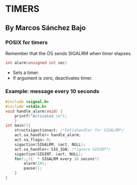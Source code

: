 # TIMERS
## By Marcos Sánchez Bajo

### **POSIX for timers**
Remember that the OS sends SIGALRM when timer elapses.

```c
int alarm(unsigned int sec)
```
* Sets a timer.
* If argument is zero, deactivates timer.

### Example: message every 10 seconds
```c
#include <signal.h>
#include <stdio.h>
void handle_alarm(void) {
    printf("Activated \n");
    }
int main(){
    structsigactionact; /*Setishandler for SIGALRM*/
    act.sa_handler= handle_alarm;
    act.sa_flags= 0;
    sigaction(SIGALRM, &act, NULL);
    act.sa_handler= SIG_IGN; /*ignore SIGINT*/
    sigaction(SIGINT, &act, NULL);
    for(;;){  * SIGALRM every 10 secons*/
        alarm(10);
        pause();
    }
}
```